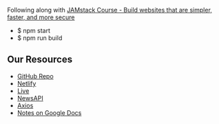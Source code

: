 Following along with [JAMstack Course - Build websites that are simpler, faster, and more secure](https://www.youtube.com/watch?v=A_l0qrPUJds)

- $ npm start
- $ npm run build

## Our Resources
- [GitHub Repo](https://github.com/ryan258/fcc-jam-eleventy)
- [Netlify](https://app.netlify.com/sites/blissful-shannon-9420f1/overview)
- [Live](https://blissful-shannon-9420f1.netlify.app/)
- [NewsAPI](https://newsapi.org/docs/endpoints/top-headlines)
- [Axios](https://www.npmjs.com/package/axios)
- [Notes on Google Docs](https://docs.google.com/document/d/1g0H4jkRGh31uuNew3tOccmOZCime8zZy8RBUiAuXr3Q/)